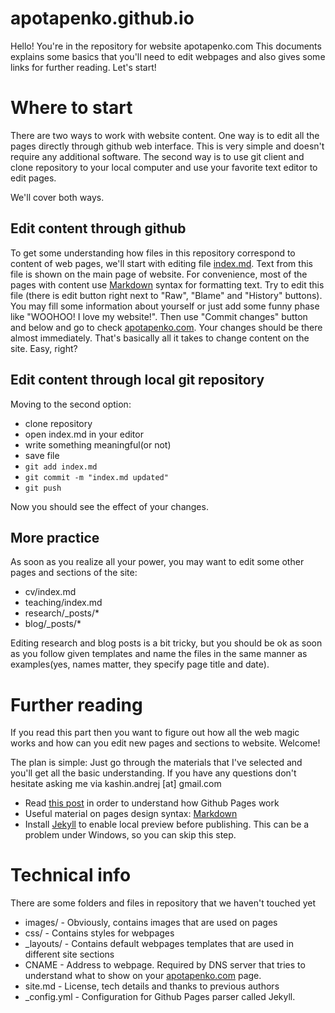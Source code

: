 # apotapenko.github.io

Hello! You're in the repository for website apotapenko.com
This documents explains some basics that you'll need to edit webpages and
also gives some links for further reading. Let's start!

# Where to start

There are two ways to work with website content.
One way is to edit all the pages directly through github web interface. This is
very simple and doesn't require any additional software.
The second way is to use git client and clone repository to your local computer
and use your favorite text editor to edit pages.

We'll cover both ways.

## Edit content through github

To get some understanding how files in this repository correspond to content
of web pages, we'll start with editing file [index.md](index.md). Text from this
file is shown on the main page of website. For convenience, most of the pages
with content use [Markdown](http://packetlife.net/media/library/16/Markdown.pdf)
syntax for formatting text. Try to edit this file (there is edit button
right next to "Raw", "Blame" and "History" buttons). You may fill some information
about yourself or just add some funny phase like "WOOHOO! I love my website!".
Then use "Commit changes" button and below and go to check [apotapenko.com](http://apotapenko.com).
Your changes should be there almost immediately.
That's basically all it takes to change content on the site. Easy, right?

## Edit content through local git repository

Moving to the second option:
* clone repository
* open index.md in your editor
* write something meaningful(or not)
* save file
* ``git add index.md``
* ``git commit -m "index.md updated"``
* ``git push``

Now you should see the effect of your changes.

## More practice

As soon as you realize all your power, you may want to edit some other
pages and sections of the site:

* cv/index.md
* teaching/index.md
* research/_posts/*
* blog/_posts/*

Editing research and blog posts is a bit tricky, but you should be ok
as soon as you follow given templates and name the files in the same manner
as examples(yes, names matter, they specify page title and date).

# Further reading

If you read this part then you want to figure out how all the web magic works and how can you edit new pages and sections to website. Welcome!

The plan is simple: Just go through the materials that I've selected and you'll get all the basic understanding.
If you have any questions don't hesitate asking me via kashin.andrej [at] gmail.com

* Read [this post](http://jmcglone.com/guides/github-pages/) in order to understand how Github Pages work
* Useful material on pages design syntax: [Markdown](http://packetlife.net/media/library/16/Markdown.pdf)
* Install [Jekyll](http://jekyllrb.com/docs/installation/) to enable local preview before publishing. This can be a problem under Windows, so you can skip this step.

# Technical info

There are some folders and files in repository that we haven't touched yet
* images/ - Obviously, contains images that are used on pages
* css/ - Contains styles for webpages
* _layouts/ - Contains default webpages templates that are used in different site sections
* CNAME - Address to webpage. Required by DNS server that tries to understand
	what to show on your [apotapenko.com](apotapenko.com) page.
* site.md - License, tech details and thanks to previous authors
* _config.yml - Configuration for Github Pages parser called Jekyll.
